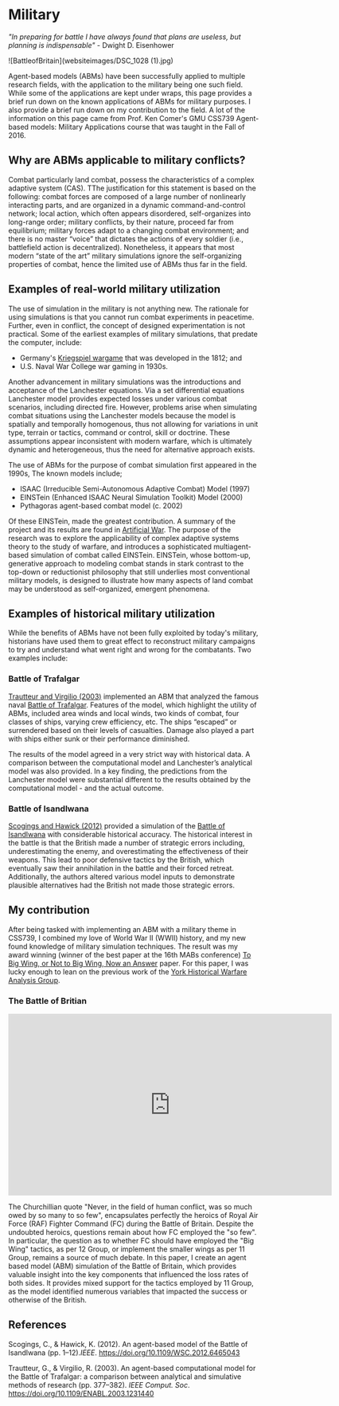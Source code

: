 # Military

_"In preparing for battle I have always found that plans are useless, but planning is indispensable"_ - Dwight D. Eisenhower

![BattleofBritain](websiteimages/DSC_1028 (1).jpg)

Agent-based models (ABMs) have been successfully applied to multiple research fields, with the application to the military being one such field. While some of the applications are kept under wraps, this page provides a brief run down on the known applications of ABMs for military purposes. I also provide a brief run down on my contribution to the field. A lot of the information on this page came from Prof. Ken Comer's GMU CSS739 Agent-based models: Military Applications course that was taught in the Fall of 2016.

## Why are ABMs applicable to military conflicts?

Combat particularly land combat, possess the characteristics of a complex adaptive system (CAS). TThe justification for this statement is based on the following: combat forces are composed of a large number of nonlinearly interacting parts, and are organized in a dynamic command-and-control network; local action, which often appears disordered, self-organizes into long-range order; military conflicts, by their nature, proceed far from equilibrium; military forces adapt to a changing combat environment; and there is no master “voice” that dictates the actions of every soldier (i.e., battlefield action is decentralized). Nonetheless, it appears that most modern “state of the art” military simulations ignore the self-organizing properties of combat, hence the limited use of ABMs thus far in the field.

## Examples of real-world military utilization

The use of simulation in the military is not anything new. The rationale for using simulations is that you cannot run combat experiments in peacetime. Further, even in conflict, the concept of designed experimentation is not practical. Some of the earliest examples of military simulations, that predate the computer, include:

  -  Germany's <a href="https://en.wikipedia.org/wiki/Kriegsspiel_(wargame)" target="blank">Kriegspiel wargame</a> that was developed in the 1812; and
  -  U.S. Naval War College war gaming in 1930s.
  
Another advancement in military simulations was the introductions and acceptance of the Lanchester equations. Via a set differential equations Lanchester model provides expected losses under various combat scenarios, including directed fire. However, problems arise when simulating combat situations using the Lanchester models because the model is spatially and temporally homogenous, thus not allowing for variations in unit type, terrain or tactics, command or control, skill or doctrine. These assumptions appear inconsistent with modern warfare, which is ultimately dynamic and heterogeneous, thus the need for alternative approach exists.
  
The use of ABMs for the purpose of combat simulation first appeared in the 1990s, The known models include;

   - ISAAC (Irreducible Semi-Autonomous Adaptive Combat) Model (1997) 
   - EINSTein (Enhanced ISAAC Neural Simulation Toolkit) Model (2000) 
   - Pythagoras agent-based combat model (c. 2002)
   
Of these EINSTein, made the greatest contribution. A summary of the project and its results are found in <a href="http://www.worldscientific.com/worldscibooks/10.1142/5531" target="blank">Artificial War</a>. The purpose of the research was to explore the applicability of complex adaptive systems theory to the study of warfare, and introduces a sophisticated multiagent-based simulation of combat called EINSTein. EINSTein, whose bottom-up, generative approach to modeling combat stands in stark contrast to the top-down or reductionist philosophy that still underlies most conventional military models, is designed to illustrate how many aspects of land combat may be understood as self-organized, emergent phenomena. 

## Examples of historical military utilization

While the benefits of ABMs have not been fully exploited by today's military, historians have used them to great effect to reconstruct military campaigns to try and understand what went right and wrong for the combatants. Two examples include:

### Battle of Trafalgar

[Trautteur and Virgilio (2003)](papers/Trautteur2003.pdf) implemented an ABM that analyzed the famous naval <a href="https://en.wikipedia.org/wiki/Battle_of_Trafalgar" target="blank">Battle of Trafalgar</a>. Features of the model, which highlight the utility of ABMs, included area winds and local winds, two kinds of combat, four classes of ships, varying crew efficiency, etc. The ships “escaped” or surrendered based on their levels of casualties. Damage also played a part with ships either sunk or their performance diminished.

The results of the model agreed in a very strict way with historical data. A comparison between the computational model and Lanchester’s analytical model was also provided. In a key finding, the predictions from the Lanchester model were substantial different to the results obtained by the computational model - and the actual outcome. 

### Battle of Isandlwana

[Scogings and Hawick (2012)](papers/Scogings2012.pdf) provided a simulation of the <a href="https://en.wikipedia.org/wiki/Battle_of_Isandlwana" target="blank">Battle of Isandlwana</a> with considerable historical accuracy.  The historical interest in the battle is that the British made a number of strategic errors including, underestimating the enemy, and overestimating the effectiveness of their weapons. This lead to poor defensive tactics by the British, which eventually saw their annihilation in the battle and their forced retreat. Additionally, the authors altered various model inputs to demonstrate plausible alternatives had the British not made those strategic errors.

## My contribution

After being tasked with implementing an ABM with a military theme in CSS739, I combined my love of World War II (WWII) history, and my new found knowledge of military simulation techniques. The result was my award winning (winner of the best paper at the 16th MABs conference) <a href="https://link.springer.com/chapter/10.1007/978-3-319-46882-2_5" target="blank">To Big Wing, or Not to Big Wing, Now an Answer</a> paper. For this paper, I was lucky enough to lean on the previous work of the <a href="http://www-users.york.ac.uk/~nm15/ynt/YHWAG.html" target="blank">York Historical Warfare Analysis Group</a>.

### The Battle of Britian

<iframe width="650" height="365" src="https://www.youtube.com/embed/CkKZSvwvY3w" frameborder="0" gesture="media" allowfullscreen></iframe>

The Churchillian quote "Never, in the field of human conflict, was so much owed by so many to so few", encapsulates perfectly the heroics of Royal Air Force (RAF) Fighter Command (FC) during the Battle of Britain. Despite the undoubted heroics, questions remain about how FC employed the "so few". In particular, the question as to whether FC should have employed the "Big Wing" tactics, as per 12 Group, or implement the smaller wings as per 11 Group, remains a source of much debate. In this paper, I create an agent based model (ABM) simulation of the Battle of Britain, which provides valuable insight into the key components that influenced the loss rates of both sides. It provides mixed support for the tactics employed by 11 Group, as the model identified numerous variables that impacted the success or otherwise of the British.

## References
Scogings, C., & Hawick, K. (2012). An agent-based model of the Battle of Isandlwana (pp. 1–12)._IEEE_. 
<a href="https://doi.org/10.1109/WSC.2012.6465043" target="blank">https://doi.org/10.1109/WSC.2012.6465043</a>

Trautteur, G., & Virgilio, R. (2003). An agent-based computational model for the Battle of Trafalgar: a comparison between analytical and simulative methods of research (pp. 377–382). _IEEE Comput. Soc_. <a href="https://doi.org/10.1109/ENABL.2003.1231440" target="blank">https://doi.org/10.1109/ENABL.2003.1231440</a>


